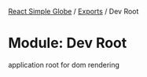 [React Simple Globe](../README.md) / [Exports](../modules.md) / Dev Root

# Module: Dev Root

application root for dom rendering
